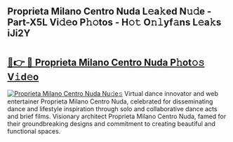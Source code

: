 ## Proprieta Milano Centro Nuda L𝚎a𝚔ed N𝚞𝚍e - Part-X5L Vi𝚍𝚎o P𝚑𝚘tos - H𝚘𝚝 O𝚗𝚕yf𝚊ns L𝚎a𝚔s iJi2Y

# <h2><a href="http://kf3nj1o.oniu.top/?m=Proprieta+Milano+Centro+Nuda">🔗👉 🔴 Proprieta Milano Centro Nuda P𝚑ot𝚘𝚜 V𝚒d𝚎o</a></h2>

[![Proprieta Milano Centro Nuda Nu𝚍e𝚜](https://i.imgur.com/0qMVB7G.gif)](http://kf3nj1o.oniu.top/?m=Proprieta+Milano+Centro+Nuda)
Virtual dance innovator and web entertainer Proprieta Milano Centro Nuda, celebrated for disseminating dance and lifestyle inspiration through solo and collaborative dance acts and brief films. Visionary architect Proprieta Milano Centro Nuda, famed for their groundbreaking designs and commitment to creating beautiful and functional spaces.  
